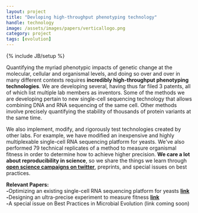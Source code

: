 ```yaml
---
layout: project
title: "Devloping high-throughput phenotyping technology"
handle: technology
image: /assets/images/papers/verticallogo.png
category: project
tags: [evolution]
---
```

{% include JB/setup %}

Quantifying the myriad phenotypic impacts of genetic change at the molecular, cellular and organismal levels, and doing so over and over in many different contexts requires <b>incredibly high-throughput phenotyping technologies</b>. We are developing several, having thus far filed 3 patents, all of which list multiple lab members as inventors. Some of the methods we are developing pertain to new single-cell sequencing technology that allows combining DNA and RNA sequencing of the same cell. Other methods involve precisely quantifying the stability of thousands of protein variants at the same time.

We also implement, modify, and rigorously test technologies created by other labs. For example, we have modified an inexpensive and highly multiplexable single-cell RNA sequencing platform for yeasts. We've also performed 79 technical replicates of a method to measure organismal fitness in order to determine how to achieve higher precision. <b>We care a lot about reproducibility in science</b>, so we share the things we learn through <b>[open science campaigns on twitter](https://twitter.com/KSamerotte/status/939247482281738240?s=20&t=x72zyMKP1XE0r05rdQeN0g)</b>, preprints, and special issues on best practices.

<b>Relevant Papers:</b><br>
<b>-</b>Optimizing an existing single-cell RNA sequencing platform for yeasts <b>[link](https://kgslab.org/papers/paper/Split-Seq)</b><br>
<b>-</b>Designing an ultra-precise experiment to measure fitness <b>[link](https://kgslab.org/papers/paper/1bigbatch)</b><br>
<b>-</b>A special issue on Best Practices in Microbial Evolution (link coming soon)


